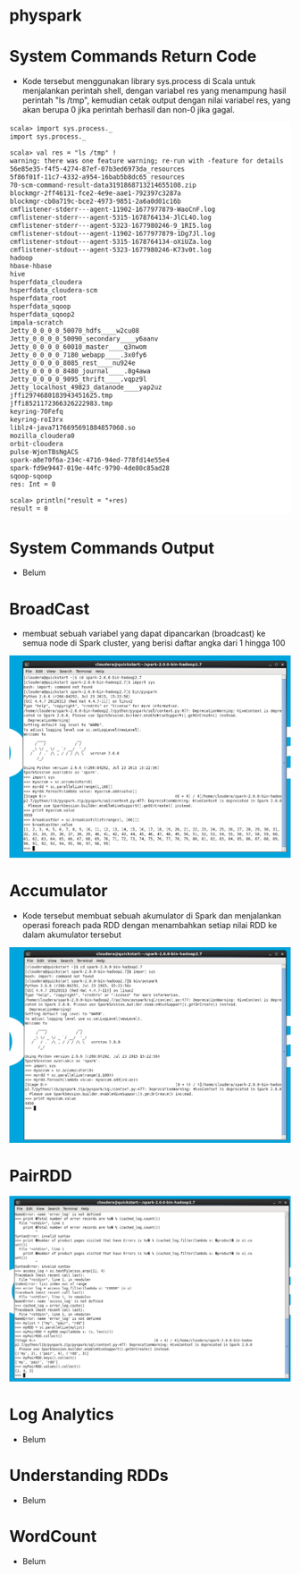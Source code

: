 # physpark

# System Commands Return Code
  - Kode tersebut menggunakan library sys.process di Scala untuk menjalankan perintah shell, dengan variabel res yang menampung hasil perintah "ls /tmp", kemudian cetak output dengan nilai variabel res, yang akan berupa 0 jika perintah berhasil dan non-0 jika gagal.
  
![images]( images/Executing_system.png )

# System Commands Output

- Belum

# BroadCast
  - membuat sebuah variabel yang dapat dipancarkan (broadcast) ke semua node di Spark cluster, yang berisi daftar angka dari 1 hingga 100

![images]( images/BroadCast.png )

# Accumulator
  - Kode tersebut membuat sebuah akumulator di Spark dan menjalankan operasi foreach pada RDD dengan menambahkan setiap nilai RDD ke dalam akumulator tersebut
  
![images]( images/Accumulator.png )

# PairRDD

![images]( images/PairRDD.png )

# Log Analytics

- Belum

# Understanding RDDs

- Belum

# WordCount

- Belum
